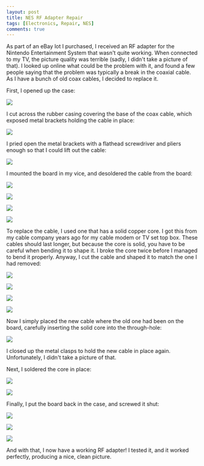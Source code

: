 ```yaml
---
layout: post
title: NES RF Adapter Repair
tags: [Electronics, Repair, NES]
comments: true
---
```


As part of an eBay lot I purchased, I received an RF adapter for the Nintendo Entertainment System that wasn't quite working. When connected to my TV, the picture quality was terrible (sadly, I didn't take a picture of that). I looked up online what could be the problem with it, and found a few people saying that the problem was typically a break in the coaxial cable. As I have a bunch of old coax cables, I decided to replace it.

First, I opened up the case:

![](/assets/images/nes-rf-adapter/IMG_7365.jpg)

I cut across the rubber casing covering the base of the coax cable, which exposed metal brackets holding the cable in place:

![](/assets/images/nes-rf-adapter/IMG_7367.jpg)

I pried open the metal brackets with a flathead screwdriver and pliers enough so that I could lift out the cable:

![](/assets/images/nes-rf-adapter/IMG_7368.jpg)

I mounted the board in my vice, and desoldered the cable from the board:

![](/assets/images/nes-rf-adapter/IMG_7370.jpg)

![](/assets/images/nes-rf-adapter/IMG_7372.jpg)

![](/assets/images/nes-rf-adapter/IMG_7373.jpg)

![](/assets/images/nes-rf-adapter/IMG_7374.jpg)

To replace the cable, I used one that has a solid copper core. I got this from my cable company years ago for my cable modem or TV set top box. These cables should last longer, but because the core is solid, you have to be careful when bending it to shape it. I broke the core twice before I managed to bend it properly. Anyway, I cut the cable and shaped it to match the one I had removed:

![](/assets/images/nes-rf-adapter/IMG_7375.jpg)

![](/assets/images/nes-rf-adapter/IMG_7376.jpg)

![](/assets/images/nes-rf-adapter/IMG_7378.jpg)

![](/assets/images/nes-rf-adapter/IMG_7380.jpg)

Now I simply placed the new cable where the old one had been on the board, carefully inserting the solid core into the through-hole:

![](/assets/images/nes-rf-adapter/IMG_7382.jpg)

I closed up the metal clasps to hold the new cable in place again. Unfortunately, I didn't take a picture of that.

Next, I soldered the core in place:

![](/assets/images/nes-rf-adapter/IMG_7383.jpg)

![](/assets/images/nes-rf-adapter/IMG_7384.jpg)

Finally, I put the board back in the case, and screwed it shut:

![](/assets/images/nes-rf-adapter/IMG_7385.jpg)

![](/assets/images/nes-rf-adapter/IMG_7386.jpg)

![](/assets/images/nes-rf-adapter/IMG_7387.jpg)

And with that, I now have a working RF adapter! I tested it, and it worked perfectly, producing a nice, clean picture.

